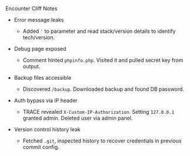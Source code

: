 Encounter Cliff Notes

- Error message leaks
  - Added `'` to parameter and read stack/version details to identify tech/version.

- Debug page exposed
  - Comment hinted `phpinfo.php`. Visited it and pulled secret key from output.

- Backup files accessible
  - Discovered `/backup`. Downloaded backup and found DB password.

- Auth bypass via IP header
  - TRACE revealed `X-Custom-IP-Authorization`. Setting `127.0.0.1` granted admin. Deleted user via admin panel.

- Version control history leak
  - Fetched `.git`, inspected history to recover credentials in previous commit config.


